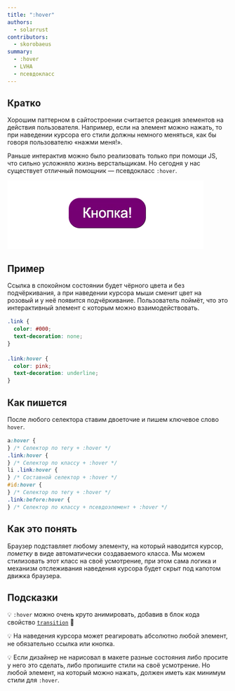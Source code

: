 ```yaml
---
title: ":hover"
authors:
  - solarrust
contributors:
  - skorobaeus
summary:
  - :hover
  - LVHA
  - псевдокласс
---
```


## Кратко

Хорошим паттерном в сайтостроении считается реакция элементов на действия пользователя. Например, если на элемент можно нажать, то при наведении курсора его стили должны немного меняться, как бы говоря пользователю «нажми меня!».

Раньше интерактив можно было реализовать только при помощи JS, что сильно усложняло жизнь верстальщикам. Но сегодня у нас существует отличный помощник — псевдокласс `:hover`.

![Пример псевдокласса hover](images/hover.gif)

## Пример

Ссылка в спокойном состоянии будет чёрного цвета и без подчёркивания, а при наведении курсора мыши сменит цвет на розовый и у неё появится подчёркивание. Пользователь поймёт, что это интерактивный элемент с которым можно взаимодействовать.

```css
.link {
  color: #000;
  text-decoration: none;
}

.link:hover {
  color: pink;
  text-decoration: underline;
}
```

## Как пишется

После любого селектора ставим двоеточие и пишем ключевое слово `hover`.

```css
a:hover {
} /* Селектор по тегу + :hover */
.link:hover {
} /* Селектор по классу + :hover */
li .link:hover {
} /* Составной селектор + :hover */
#id:hover {
} /* Селектор по тегу + :hover */
.link:before:hover {
} /* Селектор по классу + псевдоэлемент + :hover */
```

## Как это понять

Браузер подставляет любому элементу, на который наводится курсор, _пометку_ в виде автоматически создаваемого класса. Мы можем стилизовать этот класс на своё усмотрение, при этом сама логика и механизм отслеживания наведения курсора будет скрыт под капотом движка браузера.

## Подсказки

💡 `:hover` можно очень круто анимировать, добавив в блок кода свойство [`transition`](/css/transition) 🎉

💡 На наведения курсора может реагировать абсолютно любой элемент, не обязательно ссылка или кнопка.

💡 Если дизайнер не нарисовал в макете разные состояния либо просите у него это сделать, либо пропишите стили на своё усмотрение. Но любой элемент, на который можно нажать, должен иметь как минимум стили для `:hover`.
